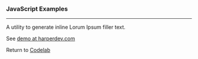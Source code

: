 ### JavaScript Examples
***

A utility to generate inline Lorum Ipsum filler text.  

See [demo at harperdev.com](http://harperdev.com/code/lorify)

Return to [Codelab](https://github.com/michaeltharper/codelab)
